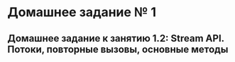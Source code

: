 # Домашнее задание № 1

## Домашнее задание к занятию 1.2: Stream API. Потоки, повторные вызовы, основные методы